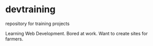 # devtraining
repository for training projects

Learning Web Development. 
Bored at work. 
Want to create sites for farmers.

